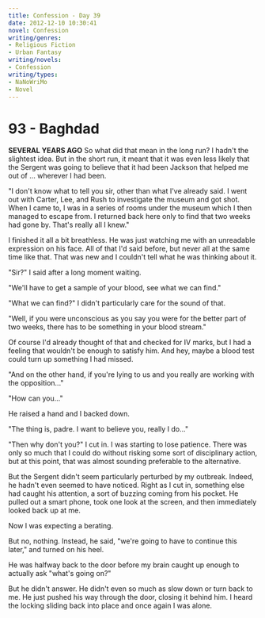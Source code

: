 ```yaml
---
title: Confession - Day 39
date: 2012-12-10 10:30:41
novel: Confession
writing/genres:
- Religious Fiction
- Urban Fantasy
writing/novels:
- Confession
writing/types:
- NaNoWriMo
- Novel
---
```

# 93 - Baghdad
**SEVERAL YEARS AGO**
So what did that mean in the long run? I hadn't the slightest idea. But in the short run, it meant that it was even less likely that the Sergent was going to believe that it had been Jackson that helped me out of ... wherever I had been.

<!--more-->

"I don't know what to tell you sir, other than what I've already said. I went out with Carter, Lee, and Rush to investigate the museum and got shot. When I came to, I was in a series of rooms under the museum which I then managed to escape from. I returned back here only to find that two weeks had gone by. That's really all I knew."

I finished it all a bit breathless. He was just watching me with an unreadable expression on his face. All of that I'd said before, but never all at the same time like that. That was new and I couldn't tell what he was thinking about it.

"Sir?" I said after a long moment waiting.

"We'll have to get a sample of your blood, see what we can find."

"What we can find?" I didn't particularly care for the sound of that.

"Well, if you were unconscious as you say you were for the better part of two weeks, there has to be something in your blood stream."

Of course I'd already thought of that and checked for IV marks, but I had a feeling that wouldn't be enough to satisfy him. And hey, maybe a blood test could turn up something I had missed.

"And on the other hand, if you're lying to us and you really are working with the opposition..."

"How can you..."

He raised a hand and I backed down.

"The thing is, padre. I want to believe you, really I do..."

"Then why don't you?" I cut in. I was starting to lose patience. There was only so much that I could do without risking some sort of disciplinary action, but at this point, that was almost sounding preferable to the alternative.

But the Sergent didn't seem particularly perturbed by my outbreak. Indeed, he hadn't even seemed to have noticed. Right as I cut in, something else had caught his attention, a sort of buzzing coming from his pocket. He pulled out a smart phone, took one look at the screen, and then immediately looked back up at me.

Now I was expecting a berating.

But no, nothing. Instead, he said, "we're going to have to continue this later," and turned on his heel.

He was halfway back to the door before my brain caught up enough to actually ask "what's going on?"

But he didn't answer. He didn't even so much as slow down or turn back to me. He just pushed his way through the door, closing it behind him. I heard the locking sliding back into place and once again I was alone.

&nbsp;